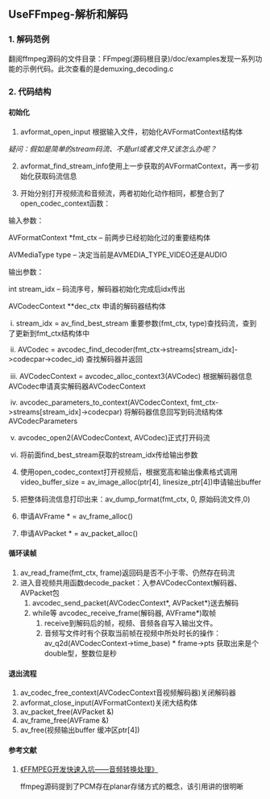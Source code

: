 ## UseFFmpeg-解析和解码

### 1. 解码范例

​	翻阅ffmpeg源码的文件目录：FFmpeg(源码根目录)/doc/examples发现一系列功能的示例代码。此次查看的是demuxing_decoding.c

### 2. 代码结构

#### 	初始化

1.  avformat_open_input 根据输入文件，初始化AVFormatContext结构体

*疑问：假如是简单的stream码流、不是url或者文件又该怎么办呢？*

2.  avformat_find_stream_info使用上一步获取的AVFormatContext，再一步初始化获取码流信息

3.  开始分别打开视频流和音频流，两者初始化动作相同，都整合到了open_codec_context函数：

   输入参数：

   AVFormatContext *fmt_ctx – 前两步已经初始化过的重要结构体

   AVMediaType type – 决定当前是AVMEDIA_TYPE_VIDEO还是AUDIO

   输出参数：

   int stream_idx – 码流序号，解码器初始化完成后idx传出

   AVCodecContext **dec_ctx 申请的解码器结构体

​        i.     stream_idx = av_find_best_stream 重要参数(fmt_ctx, type)查找码流，查到了更新到fmt_ctx结构体中

​       ii.     AVCodec = avcodec_find_decoder(fmt_ctx->streams[stream_idx]->codecpar->codec_id) 查找解码器并返回

​       iii.     AVCodecContext = avcodec_alloc_context3(AVCodec) 根据解码器信息AVCodec申请真实解码器AVCodecContext

​       iv.     avcodec_parameters_to_context(AVCodecContext, fmt_ctx->streams[stream_idx]->codecpar) 将解码器信息回写到码流结构体AVCodecParameters

​       v.     avcodec_open2(AVCodecContext, AVCodec)正式打开码流

​       vi.     将前面find_best_stream获取的stream_idx传给输出参数

4. 使用open_codec_context打开视频后，根据宽高和输出像素格式调用video_buffer_size = av_image_alloc(ptr[4], linesize_ptr[4])申请输出buffer

5. 把整体码流信息打印出来：av_dump_format(fmt_ctx, 0, 原始码流文件,0)

6. 申请AVFrame * = av_frame_alloc()

7. 申请AVPacket * = av_packet_alloc()

#### 	循环读帧

1. av_read_frame(fmt_ctx, frame)返回码是否不小于零、仍然存在码流
2. 进入音视频共用函数decode_packet：入参AVCodecContext解码器、AVPacket包
   1. avcodec_send_packet(AVCodecContext*, AVPacket*)送去解码
   2. while等 avcodec_receive_frame(解码器, AVFrame*)取帧
      1. receive到解码后的帧，视频、音频各自写入输出文件。
      2. 音频写文件时有个获取当前帧在视频中所处时长的操作：
         av_q2d(AVCodecContext->time_base) * frame->pts
         获取出来是个double型，整数位是秒

#### 	退出流程

1. av_codec_free_context(AVCodecContext音视频解码器)关闭解码器
2. avformat_close_input(AVFormatContext)关闭大结构体
3. av_packet_free(AVPacket &)
4. av_frame_free(AVFrame &)
5. av_free(视频输出buffer 缓冲区ptr[4])

#### 	参考文献

1. [《FFMPEG开发快速入坑——音频转换处理》](https://zhuanlan.zhihu.com/p/345880400) 

   ffmpeg源码提到了PCM存在planar存储方式的概念，该引用讲的很明晰

